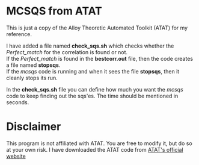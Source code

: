# MCSQS from ATAT
This is just a copy of the Alloy Theoretic Automated Toolkit (ATAT) for my reference.

I have added a file named **check\_sqs.sh** which checks whether the *Perfect_match* for the correlation is
found or not.\
If the *Perfect_match* is found in the **bestcorr.out** file, then the code creates a file named **stopsqs**.\
If the *mcsqs* code is running and when it sees the file **stopsqs**, then it cleanly stops its run.

In the **check\_sqs.sh** file you can define how much you want the *mcsqs* code to keep finding out the sqs'es. The time should be mentioned in seconds.

# Disclaimer
This program is not affiliated with ATAT. You are free to modify it, but do so at your own risk.
I have downloaded the ATAT code from [ATAT's official website](https://www.brown.edu/Departments/Engineering/Labs/avdw/atat/)